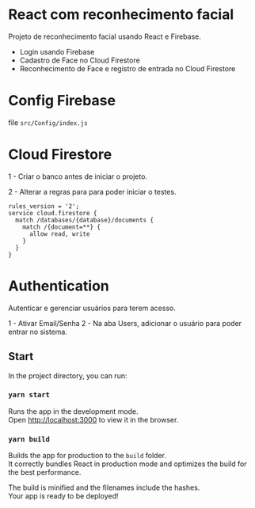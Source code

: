 # React com reconhecimento facial

Projeto de reconhecimento facial usando React e Firebase.

- Login usando Firebase
- Cadastro de Face no Cloud Firestore
- Reconhecimento de Face e registro de entrada no Cloud Firestore

# Config Firebase

file `src/Config/index.js`

# Cloud Firestore

1 - Criar o banco antes de iniciar o projeto.

2 - Alterar a regras para para poder iniciar o testes.

```
rules_version = '2';
service cloud.firestore {
  match /databases/{database}/documents {
    match /{document=**} {
      allow read, write
    }
  }
}
```

# Authentication

Autenticar e gerenciar usuários para terem acesso.

1 - Ativar Email/Senha
2 - Na aba Users, adicionar o usuário para poder entrar no sistema.

## Start

In the project directory, you can run:

### `yarn start`

Runs the app in the development mode.<br />
Open [http://localhost:3000](http://localhost:3000) to view it in the browser.

### `yarn build`

Builds the app for production to the `build` folder.<br />
It correctly bundles React in production mode and optimizes the build for the best performance.

The build is minified and the filenames include the hashes.<br />
Your app is ready to be deployed!
